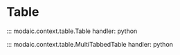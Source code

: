 # Table

::: modaic.context.table.Table
handler: python

::: modaic.context.table.MultiTabbedTable
handler: python